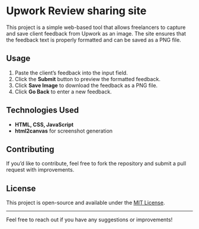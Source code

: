 # Upwork Review sharing site

This project is a simple web-based tool that allows freelancers to capture and save client feedback from Upwork as an image. The site ensures that the feedback text is properly formatted and can be saved as a PNG file.

## Usage
1. Paste the client’s feedback into the input field.
2. Click the **Submit** button to preview the formatted feedback.
3. Click **Save Image** to download the feedback as a PNG file.
4. Click **Go Back** to enter a new feedback.

## Technologies Used
- **HTML, CSS, JavaScript**
- **html2canvas** for screenshot generation

## Contributing
If you’d like to contribute, feel free to fork the repository and submit a pull request with improvements.

## License
This project is open-source and available under the [MIT License](LICENSE).

---
Feel free to reach out if you have any suggestions or improvements!

